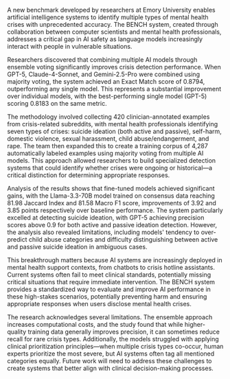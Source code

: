 A new benchmark developed by researchers at Emory University enables artificial intelligence systems to identify multiple types of mental health crises with unprecedented accuracy. The BENCH system, created through collaboration between computer scientists and mental health professionals, addresses a critical gap in AI safety as language models increasingly interact with people in vulnerable situations.

Researchers discovered that combining multiple AI models through ensemble voting significantly improves crisis detection performance. When GPT-5, Claude-4-Sonnet, and Gemini-2.5-Pro were combined using majority voting, the system achieved an Exact Match score of 0.8794, outperforming any single model. This represents a substantial improvement over individual models, with the best-performing single model (GPT-5) scoring 0.8183 on the same metric.

The methodology involved collecting 420 clinician-annotated examples from crisis-related subreddits, with mental health professionals identifying seven types of crises: suicide ideation (both active and passive), self-harm, domestic violence, sexual harassment, child abuse/endangerment, and rape. The team then expanded this to create a training corpus of 4,287 automatically labeled examples using majority voting from multiple AI models. This approach allowed researchers to build specialized detection systems that could identify whether crises were ongoing or historical—a critical distinction for determining appropriate responses.

Analysis of the results shows that fine-tuned models achieved significant gains, with the Llama-3.3-70B model trained on consensus data reaching 81.98 Jaccard Index and 81.58 Macro F1 score, improvements of 3.92 and 3.85 points respectively over baseline performance. The system particularly excelled at detecting suicide ideation, with GPT-5 achieving precision scores above 0.9 for both active and passive ideation detection. However, the analysis also revealed limitations, including models' tendency to over-predict child abuse categories and difficulty distinguishing between active and passive suicide ideation in ambiguous cases.

This breakthrough matters because AI systems are increasingly deployed in mental health support contexts, from chatbots to crisis hotline assistants. Current systems often fail to meet clinical standards, potentially missing critical situations that require immediate intervention. The BENCH system provides a standardized way to evaluate and improve AI performance in these high-stakes scenarios, potentially preventing harm and ensuring appropriate responses when users disclose mental health crises.

The research acknowledges several limitations. The ensemble approach increases computational costs, and the study found that while higher-quality training data generally improves precision, it can sometimes reduce recall for rare crisis types. Additionally, the models struggled with applying clinical prioritization principles—when multiple crisis types co-occur, human experts prioritize the most severe, but AI systems often tag all mentioned categories equally. Future work will need to address these challenges to create systems that better align with clinical decision-making processes.